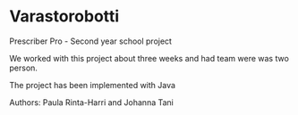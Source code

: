 # Varastorobotti

<p>Prescriber Pro -  Second year school project</p>
<p>We worked with this project about three weeks and had team were was two person.</p>
<p>The project has been implemented with Java</p>

<p>Authors:
Paula Rinta-Harri and
Johanna Tani </p>
